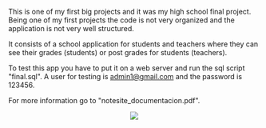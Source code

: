 This is one of my first big projects and it was my high school final project. Being one of my first projects the code is not very organized and the application is not very well structured.

It consists of a school application for students and teachers where they can see their grades (students) or post grades for students (teachers).

To test this app you have to put it on a web server and run the sql script "final.sql". A user for testing is admin1@gmail.com and the password is 123456.

For more information go to "notesite_documentacion.pdf".

<p align="center">
  <img src="https://user-images.githubusercontent.com/96952465/147859941-fc29a21b-7439-4a5f-9dc8-7783a03304d2.PNG"/>
</p>



